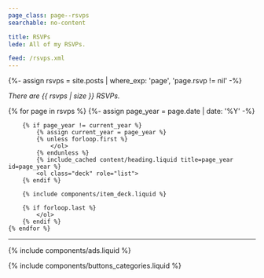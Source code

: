 ```yaml
---
page_class: page--rsvps
searchable: no-content

title: RSVPs
lede: All of my RSVPs.

feed: /rsvps.xml
---
```


{%- assign rsvps = site.posts | where_exp: 'page', 'page.rsvp != nil' -%}

*There are {{ rsvps | size }} RSVPs.*

<div class="h-feed" id="rsvps">
        {% for page in rsvps %}
        {%- assign page_year = page.date | date: '%Y' -%}

        {% if page_year != current_year %}
            {% assign current_year = page_year %}
            {% unless forloop.first %}
                </ol>
            {% endunless %}
            {% include_cached content/heading.liquid title=page_year id=page_year %}
            <ol class="deck" role="list">
        {% endif %}

        {% include components/item_deck.liquid %}

        {% if forloop.last %}
            </ol>
        {% endif %}
    {% endfor %}
</div>

-------

{% include components/ads.liquid %}

{% include components/buttons_categories.liquid %}
